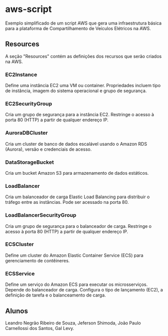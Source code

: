 # aws-script
Exemplo simplificado de um script AWS que gera uma infraestrutura básica para a plataforma de Compartilhamento de Veículos Elétricos na AWS.

## Resources

A seção "Resources" contém as definições dos recursos que serão criados na AWS.

### EC2Instance

Define uma instância EC2 uma VM ou container. Propriedades incluem tipo de instância, imagem do sistema operacional e grupo de segurança.

### EC2SecurityGroup

Cria um grupo de segurança para a instância EC2. Restringe o acesso à porta 80 (HTTP) a partir de qualquer endereço IP.

### AuroraDBCluster

Cria um cluster de banco de dados escalável usando o Amazon RDS (Aurora), versão e credenciais de acesso.

### DataStorageBucket

Cria um bucket Amazon S3 para armazenamento de dados estáticos.

### LoadBalancer

Cria um balanceador de carga Elastic Load Balancing para distribuir o tráfego entre as instâncias. Pode ser acessado na porta 80. 

### LoadBalancerSecurityGroup

Cria um grupo de segurança para o balanceador de carga. Restringe o acesso à porta 80 (HTTP) a partir de qualquer endereço IP.

### ECSCluster

Define um cluster do Amazon Elastic Container Service (ECS) para gerenciamento de contêineres.

### ECSService

Define um serviço do Amazon ECS para executar os microsserviços. Depende do balanceador de carga. Configura o tipo de lançamento (EC2), a definição de tarefa e o balanceamento de carga.

## Alunos
Leandro Negrão Ribeiro de Souza,
Jeferson Shimoda,
João Paulo Carnellossi dos Santos,
Gal Levy.
